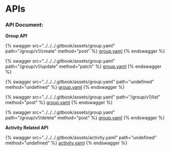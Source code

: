 # APIs

### **API Document:**

**Group API**

{% swagger src="../../../.gitbook/assets/group.yaml" path="/group/v1/create" method="post" %}
[group.yaml](../../../.gitbook/assets/group.yaml)
{% endswagger %}

{% swagger src="../../../.gitbook/assets/group.yaml" path="/group/v1/update" method="patch" %}
[group.yaml](../../../.gitbook/assets/group.yaml)
{% endswagger %}

{% swagger src="../../../.gitbook/assets/group.yaml" path="undefined" method="undefined" %}
[group.yaml](../../../.gitbook/assets/group.yaml)
{% endswagger %}

{% swagger src="../../../.gitbook/assets/group.yaml" path="/group/v1/list" method="post" %}
[group.yaml](../../../.gitbook/assets/group.yaml)
{% endswagger %}

{% swagger src="../../../.gitbook/assets/group.yaml" path="/group/v1/delete" method="post" %}
[group.yaml](../../../.gitbook/assets/group.yaml)
{% endswagger %}

**Activity Related API**

{% swagger src="../../../.gitbook/assets/activity.yaml" path="undefined" method="undefined" %}
[activity.yaml](../../../.gitbook/assets/activity.yaml)
{% endswagger %}
